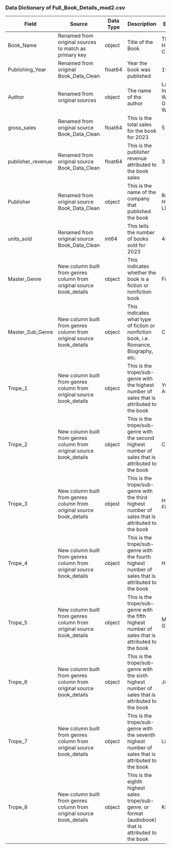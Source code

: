 ### Data Dictionary of Full_Book_Details_mod2.csv

| Field | Source | Data Type | Description | Example|
|-------|-----------|-------------|--------|--------|
|Book_Name|Renamed from original sources to match as primary key|object|Title of the Book|The Little House Collection|
|Publishing_Year|Renamed from original Book_Data_Clean|float64|Year the book was published|1953|
|Author|Renamed from original sources|object|The name of the author|Laura Ingalls Wilder, Garth Williams|
|gross_sales|Renamed from original source Book_Data_Clean|float64|This is the total sales for the book for 2023|5195.91|
|publisher_revenue|Renamed from original source Book_Data_Clean|float64|This is the publisher revenue attributed to the book sales|3117.546|
|Publisher|Renamed from original source Book_Data_Clean|object|This is the name of the company that published the book|Random House LLC|
|units_sold|Renamed from original source Book_Data_Clean|int64|This tells the number of books sold for 2023|453|
|Master_Genre|New column built from genres column from original source book_details|object|This indicates whether the book is a fiction or nonfiction book|Fiction|
|Master_Sub_Genre|New column built from genres column from original source book_details|object|This indicates what type of fiction or nonfiction book, i.e. Romance, Biography, etc.|Childrens|
Trope_1|New column built from genres column from original source book_details|object|This is the trope/sub-genre with the highest number of sales that is attributed to the book|Young Adult|
|Trope_2|New column built from genres column from original source book_details|object|This is the trope/sub-genre with the second highest number of sales that is attributed to the book|Classics|
|Trope_3|New column built from genres column from original source book_details|objest|This is the trope/sub-genre with the third highest number of sales that is attributed to the book|Historical Fiction|
|Trope_4|New column built from genres column from original source book_details|object|This is the trope/sub-genre with the fourth highest number of sales that is attributed to the book|Historical|
|Trope_5|New column built from genres column from original source book_details|object|This is the trope/sub-genre with the fifth highest number of sales that is attributed to the book|Middle Grade|
|Trope_6|New column built from genres column from original source book_details|object|This is the trope/sub-genre with the sixth highest number of sales that is attributed to the book|Juvenile|
|Trope_7|New column built from genres column from original source book_details|object|This is the trope/sub-genre with the seventh highest number of sales that is attributed to the book|Literature|
|Trope_8|New column built from genres column from original source book_details|object|This is the eighth highest sales trope/sub-genre, or format (audiobook) that is attributed to the book|Kids|